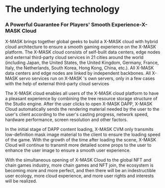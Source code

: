 # The underlying technology

### A Powerful Guarantee For Players' Smooth Experience-X-MASK Cloud



X-MASK brings together global geeks to build a X-MASK cloud with hybrid cloud architecture to ensure a smooth gaming experience on the X-MASK platform. The X-MASK cloud consists of self-built data centers, edge nodes and external third-party cloud services in 21 cities around the world (including Japan, the United States, the United Kingdom, Germany, France, Italy, the Netherlands, South Korea, Hong Kong, China, etc.). All X-MASK data centers and edge nodes are linked by independent backbones. All X-MASK servo services run on X-MASK 's own servers, only in a few cases with the help of external third-party cloud services

The X-MASK cloud enables all users of the X-MASK cloud platform to have a pleasant experience by combining the tree resource storage structure of the Studio engine. After the user clicks to open X-MASK DAPP, X-MASK Cloud automatically sends the rendering material needed by the user to the user's client according to the user's casting progress, network speed, hardware performance, screen resolution and other factors.

In the initial stage of DAPP content loading, X-MASK CVM only transmits low-definition mask image material to the client to ensure the loading speed of the game. With the growth of the time after loading the scene, X-MASK Cloud will continue to transmit more detailed scene props to the user to enhance the user image to ensure a smooth user experience.

With the simultaneous opening of X-MASK Cloud to the global NFT and chain games industry, more chain games and NFT join, the ecosystem is becoming more and more perfect, and then there will be an indestructible user ecology, more cloud experience, and more user rights and interests will be realized.
